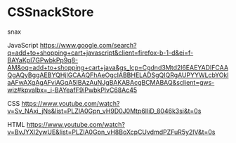 # CSSnackStore
snax

JavaScript
https://www.google.com/search?q=add+to+shopping+cart+javascript&client=firefox-b-1-d&ei=f-BAYaKpI7GPwbkPp9q8-AM&oq=add+to+shopping+cart+java&gs_lcp=Cgdnd3Mtd2l6EAEYADIFCAAQgAQyBggAEBYQHjIGCAAQFhAeOgcIABBHELADSgQIQRgAUPYYWLcbYOklaAFwAXgAgAFviAGqA5IBAzAuNJgBAKABAcgBCMABAQ&sclient=gws-wiz#kpvalbx=_i-BAYeafF9iPwbkPlvC68Ac45

CSS
https://www.youtube.com/watch?v=Sv_NAxi_jNs&list=PLZlA0Gpn_vH9D0J0Mtp6lIiD_8046k3si&t=0s

HTML
https://www.youtube.com/watch?v=BvJYXl2ywUE&list=PLZlA0Gpn_vH8BoXcpCUvdmdPZFuR5y2lV&t=0s
